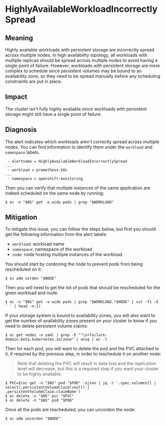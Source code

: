 # HighlyAvailableWorkloadIncorrectlySpread

## Meaning

Highly available workloads with persistent storage are incorrectly spread across
multiple nodes. In high availability topology, all workloads with multiple
replicas should be spread across multiple nodes to avoid having a single point
of failure. However, workloads with persistent storage are more complex to
schedule since persistent volumes may be bound to an availability zone, so they
need to be spread manually before any scheduling constraints are put in place.

## Impact

The cluster isn't fully highly available since workloads with persistent
storage might still have a single point of failure.

## Diagnosis

The alert indicates which workloads aren't correctly spread across multiple
nodes. You can find information to identify them under the `workload` and
`namespace` labels.

```console
 - alertname = HighlyAvailableWorkloadIncorrectlySpread
...
 - workload = prometheus-k8s
...
 - namespace = openshift-monitoring
```

Then you can verify that multiple instances of the same application are indeed
scheduled on the same node by running:

```console
$ oc -n "$NS" get -o wide pods | grep "$WORKLOAD"
```

## Mitigation

To mitigate this issue, you can follow the steps below, but first you should
get the following information from the alert labels:
* `workload`: workload name
* `namespace`: namespace of the workload
* `node`: node hosting multiple instances of the workload

You should start by cordoning the node to prevent pods from being rescheduled
on it:

```console
$ oc adm cordon "$NODE"
```

Then you will need to get the list of pods that should be rescheduled for the
given workload and node:

```console
$ oc -n "$NS" get -o wide pods | grep "$WORKLOAD.*$NODE" | cut -f1 -d ' ' | head -n-1)
```

If your storage system is bound to availability zones, you will also want to
get the number of availability zones present on your cluster to know if you
need to delete persistent volume claims:

```console
$ oc get nodes -o yaml | grep -E "^\s+failure-domain.beta.kubernetes.io/zone" | uniq | wc -l
```

Then for each pod, you will want to delete the pod and the PVC attached to it,
if required by the previous step, in order to reschedule it on another node:

> Note that deleting the PVC will result in data loss and the replication level
will decrease, but this is a required step if you want your cluster to be
highly available.

```console
$ PVC=$(oc get -n "$NS" pod "$POD" -ojson | jq -r '.spec.volumes[] | select(.persistentVolumeClaim!=null) | .persistentVolumeClaim.claimName')
$ oc delete -n "$NS" pvc "$PVC"
$ oc delete -n "$NS" pod "$POD"
```

Once all the pods are rescheduled, you can uncordon the node:

```console
$ oc adm uncordon "$NODE"
```
